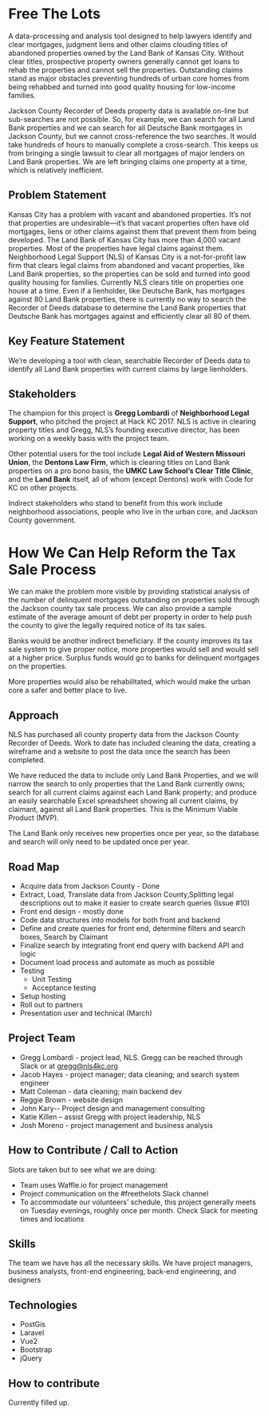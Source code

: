# Free The Lots
A data-processing and analysis tool designed to help lawyers identify and clear mortgages, judgment liens and other claims clouding titles of abandoned properties owned by the Land Bank of Kansas City. Without clear titles, prospective property owners generally cannot get loans to rehab the properties and cannot sell the properties. Outstanding claims stand as major obstacles preventing hundreds of urban core homes from being rehabbed and turned into good quality housing for low-income families.

Jackson County Recorder of Deeds property data is available on-line but sub-searches are not possible.  So, for example, we can search for all Land Bank properties and we can search for all Deutsche Bank mortgages in Jackson County, but we cannot cross-reference the two searches.  It would take hundreds of hours to manually complete a cross-search.  This keeps us from bringing a single lawsuit to clear all mortgages of major lenders on Land Bank properties.  We are left bringing claims one property at a time, which is relatively inefficient. 


## Problem Statement
Kansas City has a problem with vacant and abandoned properties. It’s not that properties are undesirable—it’s that vacant properties often have old mortgages, liens or other claims against them that prevent them from being developed. The Land Bank of Kansas City has more than 4,000 vacant properties.  Most of the properties have legal claims against them. Neighborhood Legal Support (NLS) of Kansas City is a not-for-profit law firm that clears legal claims from abandoned and vacant properties, like Land Bank properties, so the properties can be sold and turned into good quality housing for families. Currently NLS clears title on properties one house at a time. Even if a lienholder, like Deutsche Bank, has mortgages against 80 Land Bank properties, there is currently no way to search the Recorder of Deeds database to determine the Land Bank properties that Deutsche Bank has mortgages against and efficiently clear all 80 of them.

## Key Feature Statement
We’re developing a tool with clean, searchable Recorder of Deeds data to identify all Land Bank properties with current claims by large lienholders.  

## Stakeholders
The champion for this project is **Gregg Lombardi** of **Neighborhood Legal Support**, who pitched the project at Hack KC 2017. NLS is active in clearing property titles and Gregg, NLS’s founding executive director, has been working on a weekly basis with the project team.

Other potential users for the tool include **Legal Aid of Western Missouri Union**, the **Dentons Law Firm**, which is clearing titles on Land Bank properties on a pro bono basis, the **UMKC Law School’s Clear Title Clinic**, and the **Land Bank** itself, all of whom (except Dentons) work with Code for KC on other projects.

Indirect stakeholders who stand to benefit from this work include neighborhood associations, people who live in the urban core, and Jackson County government.

# How We Can Help Reform the Tax Sale Process

We can make the problem more visible by providing statistical analysis of the number of delinquent mortgages outstanding on properties sold through the Jackson county tax sale process.  We can also  provide a sample estimate of the average amount of debt per property in order to help push the county to give the legally required notice of its tax sales.

Banks would be another indirect beneficiary.  If the county improves its tax sale system to give proper notice, more properties would sell and would sell at a higher price.  Surplus funds would go to banks for delinquent mortgages on the properties.  

More properties would also be rehabilitated, which would make the urban core a safer and better place to live.

## Approach 
NLS has purchased all county property data from the Jackson County Recorder of Deeds. Work to date has included cleaning the data, creating a wireframe and a website to post the data once the search has been completed. 

We have reduced the data to include only Land Bank Properties, and we will narrow the search to only properties that the Land Bank currently owns; search for all current claims against each Land Bank property; and produce an easily searchable Excel spreadsheet showing all current claims, by claimant, against all Land Bank properties.  This is the Minimum Viable Product (MVP).

The Land Bank only receives new properties once per year, so the database and search will only need to be updated once per year.

## Road Map

* Acquire data from Jackson County - Done
* Extract, Load, Translate data from Jackson County,Splitting legal descriptions out to make it easier to create search queries (Issue #10)
* Front end design - mostly done
* Code data structures into models for both front and backend
* Define and create queries for front end, determine filters and search boxes, Search by Claimant
* Finalize search by integrating front end query with backend API and logic
* Document load process and automate as much as possible
* Testing
  * Unit Testing
  * Acceptance testing
* Setup hosting
* Roll out to partners
* Presentation user and technical (March)




## Project Team
* Gregg Lombardi - project lead, NLS.  Gregg can be reached through Slack or at gregg@nls4kc.org
* Jacob Hayes - project manager; data cleaning; and search system engineer
* Matt Coleman - data cleaning; main backend dev
* Reggie Brown - website design
* John Kary-- Project design and management consulting
* Katie Killen – assist Gregg with project leadership, NLS
* Josh Moreno - project management and business analysis

## How to Contribute / Call to Action
Slots are taken but to see what we are doing:

* Team uses Waffle.io for project management
* Project communication on the #freethelots Slack channel
* To accommodate our volunteers’ schedule, this project generally meets on Tuesday evenings, roughly once per month.  Check Slack for meeting times and locations

## Skills
The team we have has all the necessary skills.  We have project managers, business analysts, front-end engineering, back-end engineering, and designers


## Technologies
* PostGis
* Laravel
* Vue2
* Bootstrap
* jQuery

## How to contribute 
Currently filled up.

